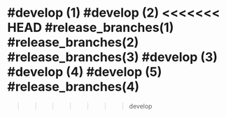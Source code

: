 #develop (1)
#develop (2)
<<<<<<< HEAD
#release_branches(1)
#release_branches(2)
#release_branches(3)
#develop (3)
#develop (4)
#develop (5)
#release_branches(4)
=======

>>>>>>> develop
